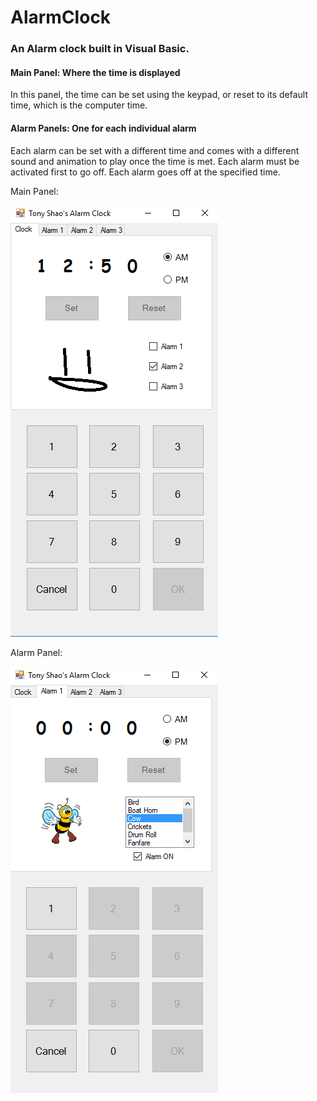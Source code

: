# AlarmClock
<h3>An Alarm clock built in Visual Basic.</h3>

<h4>Main Panel: Where the time is displayed</h4>
In this panel, the time can be set using the keypad, or reset to its default time, which is the computer time.

<h4>Alarm Panels: One for each individual alarm</h4>
Each alarm can be set with a different time and comes with a different sound and animation to play once the time is met. 
Each alarm must be activated first to go off. 
Each alarm goes off at the specified time.


Main Panel:

![alt text](https://github.com/tonyshaocs/AlarmClock/blob/master/examples/ex_1.png)
<br/>

Alarm Panel:

![alt text](https://github.com/tonyshaocs/AlarmClock/blob/master/examples/ex_2.png)


